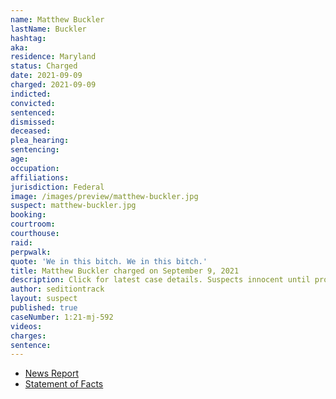 ```yaml
---
name: Matthew Buckler
lastName: Buckler
hashtag:
aka:
residence: Maryland
status: Charged
date: 2021-09-09
charged: 2021-09-09
indicted:
convicted:
sentenced:
dismissed:
deceased:
plea_hearing:
sentencing:
age:
occupation:
affiliations:
jurisdiction: Federal
image: /images/preview/matthew-buckler.jpg
suspect: matthew-buckler.jpg
booking:
courtroom:
courthouse:
raid:
perpwalk:
quote: 'We in this bitch. We in this bitch.'
title: Matthew Buckler charged on September 9, 2021
description: Click for latest case details. Suspects innocent until proven guilty.
author: seditiontrack
layout: suspect
published: true
caseNumber: 1:21-mj-592
videos:
charges:
sentence:
---
```

- [News Report](https://www.newsweek.com/alleged-capitol-rioter-caught-snapchat-maps-after-tipster-sent-screenshots-fbi-1631259)
- [Statement of Facts](https://www.justice.gov/usao-dc/case-multi-defendant/file/1434576/download)
